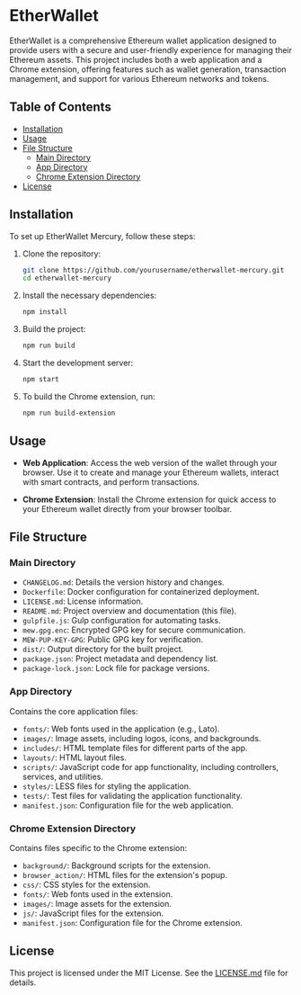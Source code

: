 # EtherWallet

EtherWallet is a comprehensive Ethereum wallet application designed to provide users with a secure and user-friendly experience for managing their Ethereum assets. This project includes both a web application and a Chrome extension, offering features such as wallet generation, transaction management, and support for various Ethereum networks and tokens.

## Table of Contents

- [Installation](#installation)
- [Usage](#usage)
- [File Structure](#file-structure)
  - [Main Directory](#main-directory)
  - [App Directory](#app-directory)
  - [Chrome Extension Directory](#chrome-extension-directory)
- [License](#license)

## Installation

To set up EtherWallet Mercury, follow these steps:

1. Clone the repository:
    ```bash
    git clone https://github.com/yourusername/etherwallet-mercury.git
    cd etherwallet-mercury
    ```

2. Install the necessary dependencies:
    ```bash
    npm install
    ```

3. Build the project:
    ```bash
    npm run build
    ```

4. Start the development server:
    ```bash
    npm start
    ```

5. To build the Chrome extension, run:
    ```bash
    npm run build-extension
    ```

## Usage

- **Web Application**: Access the web version of the wallet through your browser. Use it to create and manage your Ethereum wallets, interact with smart contracts, and perform transactions.
  
- **Chrome Extension**: Install the Chrome extension for quick access to your Ethereum wallet directly from your browser toolbar.

## File Structure

### Main Directory

- `CHANGELOG.md`: Details the version history and changes.
- `Dockerfile`: Docker configuration for containerized deployment.
- `LICENSE.md`: License information.
- `README.md`: Project overview and documentation (this file).
- `gulpfile.js`: Gulp configuration for automating tasks.
- `mew.gpg.enc`: Encrypted GPG key for secure communication.
- `MEW-PUP-KEY-GPG`: Public GPG key for verification.
- `dist/`: Output directory for the built project.
- `package.json`: Project metadata and dependency list.
- `package-lock.json`: Lock file for package versions.

### App Directory

Contains the core application files:

- `fonts/`: Web fonts used in the application (e.g., Lato).
- `images/`: Image assets, including logos, icons, and backgrounds.
- `includes/`: HTML template files for different parts of the app.
- `layouts/`: HTML layout files.
- `scripts/`: JavaScript code for app functionality, including controllers, services, and utilities.
- `styles/`: LESS files for styling the application.
- `tests/`: Test files for validating the application functionality.
- `manifest.json`: Configuration file for the web application.

### Chrome Extension Directory

Contains files specific to the Chrome extension:

- `background/`: Background scripts for the extension.
- `browser_action/`: HTML files for the extension's popup.
- `css/`: CSS styles for the extension.
- `fonts/`: Web fonts used in the extension.
- `images/`: Image assets for the extension.
- `js/`: JavaScript files for the extension.
- `manifest.json`: Configuration file for the Chrome extension.

## License

This project is licensed under the MIT License. See the [LICENSE.md](LICENSE.md) file for details.